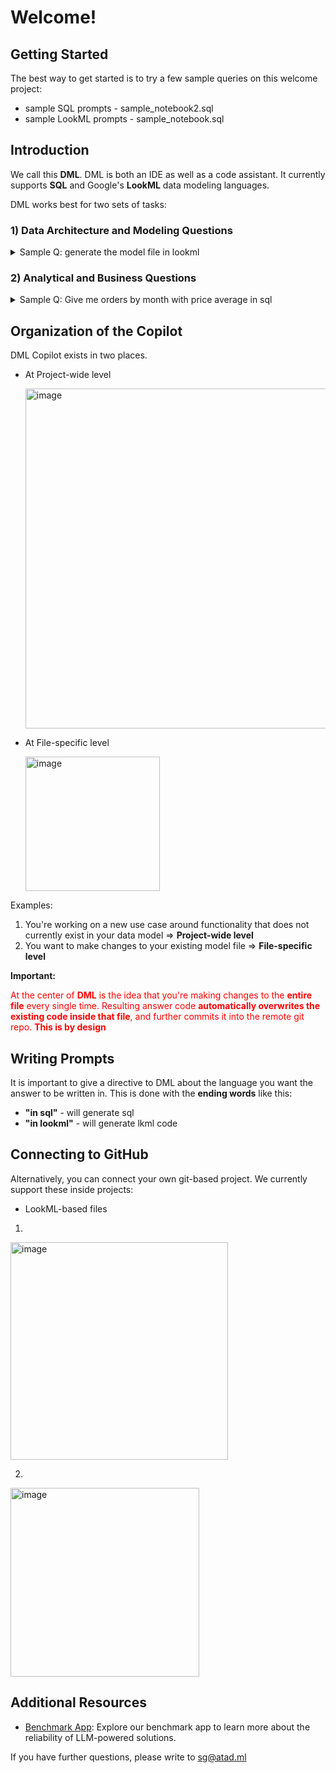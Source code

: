 # Welcome!

## Getting Started

The best way to get started is to try a few sample queries on this welcome project:

- sample SQL prompts - sample_notebook2.sql 
- sample LookML prompts - sample_notebook.sql

## Introduction

We call this **DML**. DML is both an IDE as well as a code assistant. It currently supports **SQL** and Google's **LookML** data modeling languages.

DML works best for two sets of tasks:

### 1) Data Architecture and Modeling Questions

<details> 
<summary>Sample Q: generate the model file in lookml </summary>
	
```	
# ecommerce.model.lkml

include: "users.view.lkml"
include: "orders.view.lkml"
include: "order_items.view.lkml"

explore: users {
  join: orders {
    type: left
    sql_on: ${users.id} = ${orders.user_id} ;;
    relationship: one_to_many
  }
  
  join: order_items {
    type: left
    sql_on: ${users.id} = ${order_items.user_id} ;;
    relationship: one_to_many
  }
}
....
```

</details> 

### 2) Analytical and Business Questions

<details> 
<summary>Sample Q: Give me orders by month with price average in sql</summary>

```
SELECT 
    EXTRACT(MONTH FROM o.created_at) AS month,
    EXTRACT(YEAR FROM o.created_at) AS year,
    AVG(oi.sale_price) AS average_order_price
FROM 
    public.orders o
JOIN 
    public.order_items oi ON o.id = oi.order_id
GROUP BY 
    EXTRACT(MONTH FROM o.created_at), EXTRACT(YEAR FROM o.created_at)
ORDER BY 
    year, month

```

</details> 

## Organization of the Copilot

DML Copilot exists in two places.

- At Project-wide level

    <img width="544" alt="image" src="https://raw.githubusercontent.com/atadml/welcome-repo/main/images/copilot_project.png">

- At File-specific level

    <img width="215" alt="image" src="https://raw.githubusercontent.com/atadml/welcome-repo/main/images/copilot_file.png">

Examples:
1. You're working on a new use case around functionality that does not currently exist in your data model => **Project-wide level**
2. You want to make changes to your existing model file => **File-specific level**

**Important:**

<span style="color:red;">At the center of **DML** is the idea that you're making changes to the **entire file** every single time. Resulting answer code **automatically overwrites the existing code inside that file**, and further commits it into the remote git repo. **This is by design**</span>

## Writing Prompts

It is important to give a directive to DML about the language you want the answer to be written in. This is done with the **ending words** like this:
- **"in sql"** - will generate sql
- **"in lookml"** - will generate lkml code


## Connecting to GitHub

Alternatively, you can connect your own git-based project. We currently support these inside projects:
- LookML-based files

1.
<img width="348" alt="image" src="https://raw.githubusercontent.com/atadml/welcome-repo/main/images/git1.png">

2.
<img width="302" alt="image" src="https://raw.githubusercontent.com/atadml/welcome-repo/main/images/git2.PNG">

## Additional Resources

- [Benchmark App](https://llmsql.streamlit.app/): Explore our benchmark app to learn more about the reliability of LLM-powered solutions.

If you have further questions, please write to [sg@atad.ml](mailto:sg@atad.ml)
